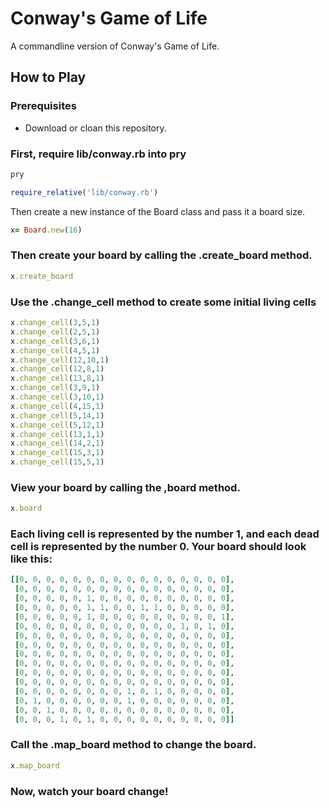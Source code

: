 # Conway's Game of Life

A commandline version of Conway's Game of Life.

## How to Play

### Prerequisites
- Download or cloan this repository.

### First, require lib/conway.rb into pry
```rb
pry
```
```rb
require_relative('lib/conway.rb')
```

Then create a new instance of the Board class and pass it a board size.
```rb
x= Board.new(16)
```
### Then create your board by calling the .create_board method.
```rb
x.create_board
```

### Use the .change_cell method to create some initial living cells
```rb
x.change_cell(3,5,1)
x.change_cell(2,5,1)
x.change_cell(3,6,1)
x.change_cell(4,5,1)
x.change_cell(12,10,1)
x.change_cell(12,8,1)
x.change_cell(13,8,1)
x.change_cell(3,9,1)
x.change_cell(3,10,1)
x.change_cell(4,15,1)
x.change_cell(5,14,1)
x.change_cell(5,12,1)
x.change_cell(13,1,1)
x.change_cell(14,2,1)
x.change_cell(15,3,1)
x.change_cell(15,5,1)
```

### View your board by calling the ,board method.
```rb
x.board
```

### Each living cell is represented by the number 1, and each dead cell is represented by the number 0. Your board should look like this:
```rb
[[0, 0, 0, 0, 0, 0, 0, 0, 0, 0, 0, 0, 0, 0, 0, 0],
 [0, 0, 0, 0, 0, 0, 0, 0, 0, 0, 0, 0, 0, 0, 0, 0],
 [0, 0, 0, 0, 0, 1, 0, 0, 0, 0, 0, 0, 0, 0, 0, 0],
 [0, 0, 0, 0, 0, 1, 1, 0, 0, 1, 1, 0, 0, 0, 0, 0],
 [0, 0, 0, 0, 0, 1, 0, 0, 0, 0, 0, 0, 0, 0, 0, 1],
 [0, 0, 0, 0, 0, 0, 0, 0, 0, 0, 0, 0, 1, 0, 1, 0],
 [0, 0, 0, 0, 0, 0, 0, 0, 0, 0, 0, 0, 0, 0, 0, 0],
 [0, 0, 0, 0, 0, 0, 0, 0, 0, 0, 0, 0, 0, 0, 0, 0],
 [0, 0, 0, 0, 0, 0, 0, 0, 0, 0, 0, 0, 0, 0, 0, 0],
 [0, 0, 0, 0, 0, 0, 0, 0, 0, 0, 0, 0, 0, 0, 0, 0],
 [0, 0, 0, 0, 0, 0, 0, 0, 0, 0, 0, 0, 0, 0, 0, 0],
 [0, 0, 0, 0, 0, 0, 0, 0, 0, 0, 0, 0, 0, 0, 0, 0],
 [0, 0, 0, 0, 0, 0, 0, 0, 1, 0, 1, 0, 0, 0, 0, 0],
 [0, 1, 0, 0, 0, 0, 0, 0, 1, 0, 0, 0, 0, 0, 0, 0],
 [0, 0, 1, 0, 0, 0, 0, 0, 0, 0, 0, 0, 0, 0, 0, 0],
 [0, 0, 0, 1, 0, 1, 0, 0, 0, 0, 0, 0, 0, 0, 0, 0]]
```

### Call the .map_board method to change the board.
```rb
x.map_board
```

### Now, watch your board change!
